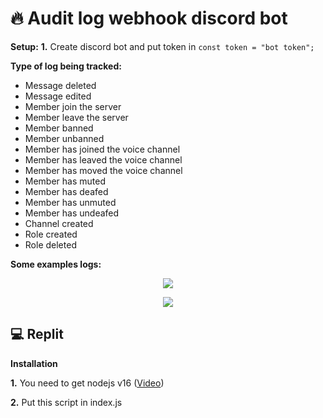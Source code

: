# 🔥 Audit log webhook discord bot
**Setup:**
**1.** Create discord bot and put token in ```const token = "bot token";```

**Type of log being tracked:**
* Message deleted
* Message edited
* Member join the server
* Member leave the server
* Member banned
* Member unbanned
* Member has joined the voice channel
* Member has leaved the voice channel
* Member has moved the voice channel
* Member has muted
* Member has deafed
* Member has unmuted
* Member has undeafed
* Channel created
* Role created
* Role deleted

**Some examples logs:**
<p align="center">
  <img src="https://github.com/retardpa1n/audit-log-webhook-discord-bot/blob/main/assets/connected.png?raw=true"/>
</p>

<p align="center">
    <img src="https://github.com/retardpa1n/audit-log-webhook-discord-bot/blob/main/assets/moved.png?raw=true"/>
</p>


## 💻 Replit
**Installation**

**1.** You need to get nodejs v16 ([Video](https://www.youtube.com/watch?v=yaJfr_CEk-A))

**2.** Put this script in index.js
